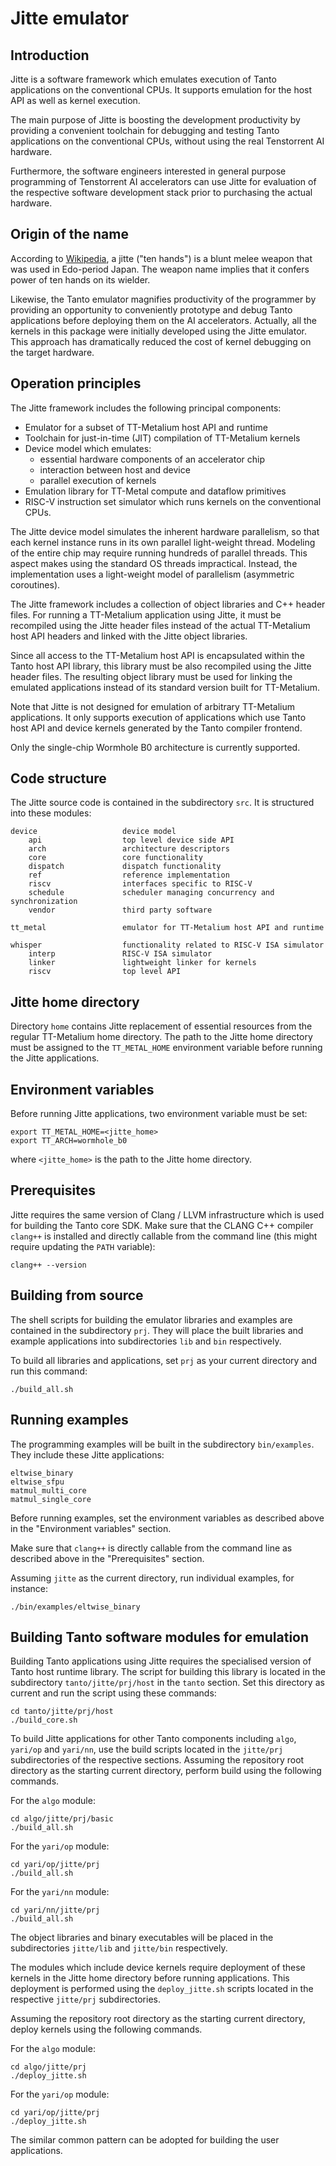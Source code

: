 
# Jitte emulator

## Introduction

Jitte is a software framework which emulates
execution of Tanto applications on the conventional CPUs. 
It supports emulation for the host API as well as kernel execution.

The main purpose of Jitte is boosting the development productivity by providing 
a convenient toolchain  for debugging and testing Tanto applications on 
the conventional CPUs, without using the real Tenstorrent AI hardware.

Furthermore, the software engineers interested in general purpose programming
of Tenstorrent AI accelerators can use Jitte for evaluation of the respective
software development stack prior to purchasing the actual hardware.


## Origin of the name

According to [Wikipedia](https://en.wikipedia.org/wiki/Jitte),
a jitte ("ten hands") is a blunt melee weapon that was used in Edo-period Japan.
The weapon name implies that it confers power of ten hands on its wielder.

Likewise, the Tanto emulator magnifies productivity of the programmer
by providing an opportunity to conveniently prototype and debug Tanto applications 
before deploying them on the AI accelerators. Actually, all the kernels in this package were
initially developed using the Jitte emulator. This approach has dramatically reduced 
the cost of kernel debugging on the target hardware.


## Operation principles

The Jitte framework includes the following principal components:

* Emulator for a subset of TT-Metalium host API and runtime
* Toolchain for just-in-time (JIT) compilation of TT-Metalium kernels
* Device model which emulates:
    * essential hardware components of an accelerator chip
    * interaction between host and device
    * parallel execution of kernels
* Emulation library for TT-Metal compute and dataflow primitives
* RISC-V instruction set simulator which runs kernels on the conventional CPUs.

The Jitte device model simulates the inherent hardware parallelism, 
so that each kernel instance runs in its own parallel light-weight thread. 
Modeling of the entire chip may require running hundreds of parallel threads. 
This aspect makes using the standard OS threads impractical. 
Instead, the implementation uses a light-weight model of parallelism 
(asymmetric coroutines).

The Jitte framework includes a collection of object libraries and C++ header files.
For running a TT-Metalium application using Jitte, it must be recompiled 
using the Jitte header files instead of the actual TT-Metalium host API headers
and linked with the Jitte object libraries.

Since all access to the TT-Metalium host API is encapsulated within the Tanto
host API library, this library must be also recompiled using the Jitte header
files. The resulting object library must be used for linking the emulated applications
instead of its standard version built for TT-Metalium.

Note that Jitte is not designed for emulation of arbitrary TT-Metalium applications.
It only supports execution of applications which use Tanto host API
and device kernels generated by the Tanto compiler frontend.

Only the single-chip Wormhole B0 architecture is currently supported.


## Code structure

The Jitte source code is contained in the subdirectory `src`.
It is structured into these modules:

```
device                   device model
    api                  top level device side API
    arch                 architecture descriptors
    core                 core functionality
    dispatch             dispatch functionality
    ref                  reference implementation
    riscv                interfaces specific to RISC-V
    schedule             scheduler managing concurrency and synchronization
    vendor               third party software

tt_metal                 emulator for TT-Metalium host API and runtime

whisper                  functionality related to RISC-V ISA simulator
    interp               RISC-V ISA simulator
    linker               lightweight linker for kernels
    riscv                top level API 
```


## Jitte home directory

Directory `home` contains Jitte replacement of essential resources
from the regular TT-Metalium home directory. The path to the Jitte
home directory must be assigned to the `TT_METAL_HOME` environment
variable before running the Jitte applications.


## Environment variables

Before running Jitte applications, two environment variable must be set:

```
export TT_METAL_HOME=<jitte_home>
export TT_ARCH=wormhole_b0
```

where `<jitte_home>` is the path to the Jitte home directory.


## Prerequisites

Jitte requires the same version of Clang / LLVM infrastructure which is used for
building the Tanto core SDK. Make sure that the CLANG C++ compiler `clang++`
is installed and directly callable from the command line (this might require updating 
the `PATH` variable):

```
clang++ --version
```


## Building from source

The shell scripts for building the emulator libraries and examples are contained
in the subdirectory `prj`. They will place the built libraries and example applications
into subdirectories `lib` and `bin` respectively.

To build all libraries and applications, set `prj` as your current directory and
run this command:

```
./build_all.sh
```


## Running examples

The programming examples will be built in the subdirectory `bin/examples`.
They include these Jitte applications:

```
eltwise_binary
eltwise_sfpu
matmul_multi_core
matmul_single_core
```

Before running examples, set the environment variables as described above
in the "Environment variables" section.

Make sure that `clang++` is directly callable from the command line as described above
in the "Prerequisites" section.

Assuming `jitte` as the current directory, run individual examples, for instance:

```
./bin/examples/eltwise_binary
```


## Building Tanto software modules for emulation

Building Tanto applications using Jitte requires the specialised version of
Tanto host runtime library. The script for building this library is located
in the subdirectory `tanto/jitte/prj/host` in the `tanto` section.
Set this directory as current and run the script using these commands:

```
cd tanto/jitte/prj/host
./build_core.sh
```

To build Jitte applications for other Tanto components including `algo`,
`yari/op` and `yari/nn`, use the build scripts located in the `jitte/prj`
subdirectories of the respective sections. Assuming the repository root
directory as the starting current directory, perform build using 
the following commands.

For the `algo` module:

```
cd algo/jitte/prj/basic
./build_all.sh
```

For the `yari/op` module:

```
cd yari/op/jitte/prj
./build_all.sh
```

For the `yari/nn` module:

```
cd yari/nn/jitte/prj
./build_all.sh
```

The object libraries and binary executables will be placed in the subdirectories
`jitte/lib` and `jitte/bin` respectively.

The modules which include device kernels require deployment of these kernels
in the Jitte home directory before running applications. This deployment
is performed using the `deploy_jitte.sh` scripts located in the respective
`jitte/prj` subdirectories. 

Assuming the repository root directory as the starting current directory, 
deploy kernels using the following commands.

For the `algo` module:

```
cd algo/jitte/prj
./deploy_jitte.sh
```

For the `yari/op` module:

```
cd yari/op/jitte/prj
./deploy_jitte.sh
```

The similar common pattern can be adopted for building the user applications.

